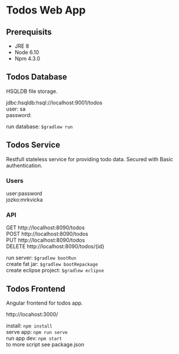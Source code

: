 # Todos Web App

## Prerequisits
- JRE 8
- Node 6.10
- Npm 4.3.0

## Todos Database
HSQLDB file storage.

jdbc:hsqldb:hsql://localhost:9001/todos  
user: sa  
password: <empty>  

run database: `$gradlew run`

## Todos Service
Restfull stateless service for providing todo data. Secured with Basic authentication.

### Users
user:password  
jozko:mrkvicka

### API
GET http://localhost:8090/todos  
POST http://localhost:8090/todos  
PUT http://localhost:8090/todos  
DELETE http://localhost:8090/todos/{id}

run server: `$gradlew bootRun`  
create fat jar: `$gradlew bootRepackage`  
create eclipse project: `$gradlew eclipse`  

## Todos Frontend
Angular frontend for todos app.

http://locahost:3000/

install: `npm install`  
serve app: `npm run serve`  
run app dev: `npm start`  
to more script see package.json  
